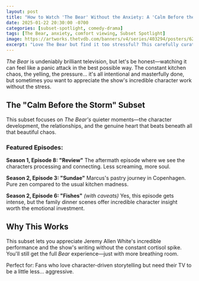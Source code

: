 ```yaml
---
layout: post
title: "How to Watch 'The Bear' Without the Anxiety: A 'Calm Before the Storm' Subset"
date: 2025-01-22 20:30:00 -0700
categories: [subset-spotlight, comedy-drama]
tags: [The Bear, anxiety, comfort viewing, Subset Spotlight]
image: https://artworks.thetvdb.com/banners/v4/series/403294/posters/62cb2fad70271.jpg
excerpt: "Love The Bear but find it too stressful? This carefully curated subset focuses on the show's quieter, more heartwarming moments without the kitchen chaos."
---
```


*The Bear* is undeniably brilliant television, but let's be honest—watching it can feel like a panic attack in the best possible way. The constant kitchen chaos, the yelling, the pressure... it's all intentional and masterfully done, but sometimes you want to appreciate the show's incredible character work without the stress.

## The "Calm Before the Storm" Subset

This subset focuses on *The Bear's* quieter moments—the character development, the relationships, and the genuine heart that beats beneath all that beautiful chaos.

### Featured Episodes:

**Season 1, Episode 8: "Review"**
The aftermath episode where we see the characters processing and connecting. Less screaming, more soul.

**Season 2, Episode 3: "Sundae"**
Marcus's pastry journey in Copenhagen. Pure zen compared to the usual kitchen madness.

**Season 2, Episode 6: "Fishes"** *(with caveats)*
Yes, this episode gets intense, but the family dinner scenes offer incredible character insight worth the emotional investment.

## Why This Works

This subset lets you appreciate Jeremy Allen White's incredible performance and the show's writing without the constant cortisol spike. You'll still get the full *Bear* experience—just with more breathing room.

Perfect for: Fans who love character-driven storytelling but need their TV to be a little less... aggressive.
